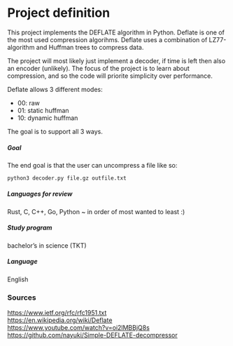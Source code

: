# Project definition

This project implements the DEFLATE algorithm in Python. Deflate is one of the most used compression algorihms. Deflate uses a combination of LZ77-algorithm and Huffman trees to compress data. 

The project will most likely just implement a decoder, if time is left then also an encoder (unlikely). The focus of the project is to learn about compression, and so the code will priorite simplicity over performance.

Deflate allows 3 different modes:
- 00: raw
- 01: static huffman
- 10: dynamic huffman

The goal is to support all 3 ways.




##### Goal
The end goal is that the user can uncompress a file like so:
```bash
python3 decoder.py file.gz outfile.txt
```


##### Languages for review
Rust, C, C++, Go, Python ~ in order of most wanted to least :)

##### Study program
bachelor’s in science (TKT)

##### Language
English

### Sources
https://www.ietf.org/rfc/rfc1951.txt  
https://en.wikipedia.org/wiki/Deflate  
https://www.youtube.com/watch?v=oi2lMBBjQ8s
https://github.com/nayuki/Simple-DEFLATE-decompressor
